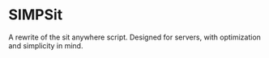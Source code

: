 # SIMPSit
A rewrite of the sit anywhere script. Designed for servers, with optimization and simplicity in mind.
